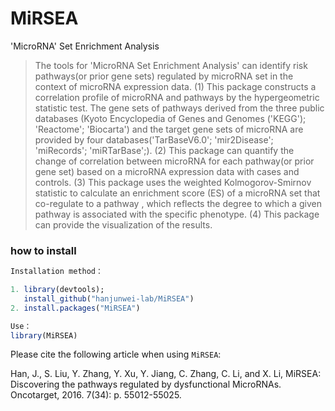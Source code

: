 # MiRSEA
'MicroRNA' Set Enrichment Analysis

> The tools for 'MicroRNA Set Enrichment Analysis' can identify risk pathways(or prior gene sets) regulated by microRNA set in the context of microRNA expression data. (1) This package constructs a correlation profile of microRNA and pathways by the hypergeometric statistic test. The gene sets of pathways derived from the three public databases (Kyoto Encyclopedia of Genes and Genomes ('KEGG'); 'Reactome'; 'Biocarta') and the target gene sets of microRNA are provided by four databases('TarBaseV6.0'; 'mir2Disease'; 'miRecords'; 'miRTarBase';). (2) This package can quantify the change of correlation between microRNA for each pathway(or prior gene set) based on a microRNA expression data with cases and controls. (3) This package uses the weighted Kolmogorov-Smirnov statistic to calculate an enrichment score (ES) of a microRNA set that co-regulate to a pathway , which reflects the degree to which a given pathway is associated with the specific phenotype. (4) This package can provide the visualization of the results.

### how to install

```R
Installation method：

1. library(devtools); 
   install_github("hanjunwei-lab/MiRSEA")
2. install.packages("MiRSEA")

Use：
library(MiRSEA)
```

Please cite the following article when using `MiRSEA`:

Han, J., S. Liu, Y. Zhang, Y. Xu, Y. Jiang, C. Zhang, C. Li, and X. Li, MiRSEA: Discovering the pathways regulated by dysfunctional MicroRNAs. Oncotarget, 2016. 7(34): p. 55012-55025.